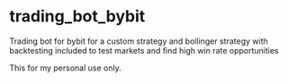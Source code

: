 # trading_bot_bybit
Trading bot for bybit for a custom strategy and bollinger strategy with backtesting included to test markets and find high win rate opportunities

This for my personal use only. 



